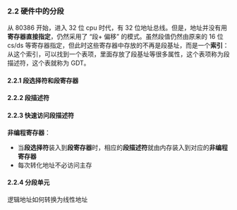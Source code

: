### 2.2 硬件中的分段

从 80386 开始，进入 32 位 cpu 时代，有 32 位地址总线。但是，地址并没有用**寄存器直接指定**，仍然采用了 “段+ 偏移” 的模式。虽然段值仍然由原来的 16 位 cs/ds 等寄存器指定，但此时这些寄存器中存放的不再是段基址，而是一个**索引**：从这个索引，可以找到一个表项，里面存放了段基址等很多属性，这个表项称为段描述符，这个表就称为 GDT。

#### 2.2.1 段选择符和段寄存器

#### 2.2.2 段描述符

#### 2.2.3 快速访问段描述符

**非编程寄存器**：

- 当**段选择符**装入到**段寄存器**时，相应的**段描述符**就由内存装入到对应的**非编程寄存器**
- 每次转化地址不必访问主存

#### 2.2.4 分段单元

逻辑地址如何转换为线性地址
